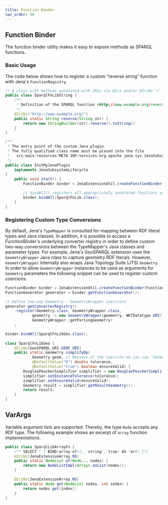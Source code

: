 ```yaml
---
title: Function Binder
nav_order: 50
---
```


## Function Binder
The function binder utility makes it easy to expose methods as SPARQL functions.

### Basic Usage

The code below shows how to register a custom "reverse string" function with Jena's `FunctionRegistry`.

```java
/* A class with methods annotated with IRIs via @Iri and/or @IriNs */
public class SparqlFnLibString {
    /**
     * Definition of the SPARQL function <http://www.example.org/reverse>
     */
    @IriNs("http://www.example.org/")
    public static String reverse(String str) {
        return new StringBuilder(str).reverse().toString()
    }
}

/**
 * The entry point of the custom Jena plugin.
 * The fully qualified class name must be placed into the file
 *   src/main/resources/META-INF/services/org.apache.jena.sys.JenaSubsystemLifecycle
 */
public class InitMyJenaPlugin
    implements JenaSubsystemLifecycle
{
    public void start() {
        FunctionBinder binder = JenaExtensionUtil.createFunctionBinder(FunctionRegistry.get());

        // bindAll() registers all appropriately annotated functions with the configured function registry 
        binder.bindAll(SparqlFnLib.class);
    }
}

```

### Registering Custom Type Conversions

By default, Jena's `TypeMapper` is consulted for mapping between RDF literal types and Java classes.
In addition, it is possible to access a FunctionBinder's underlying converter registry in order to define
custom two-way conversions between the TypeMapper's Java classes and parameter types.
For example, Jena's GeoSPARQL extension uses the `GeometryWrapper` Java class to capture geometry RDF literals.
However, `GeometryWrapper` internally also wraps Java Topology Suite (JTS) `Geometry`.
In order to allow `GeometryWrapper` instances to be used as arguments for `Geometry` parameters the following snippet can be used
to register custom coercions:

```java
FunctionBinder binder = JenaExtensionUtil.createFunctionBinder(FunctionRegistry.get());
FunctionGenerator generator = binder.getFunctionGenerator();

// Define two-way Geometry - GeometryWrapper coercions
generator.getConverterRegistry()
    .register(Geometry.class, GeometryWrapper.class,
            geometry -> new GeometryWrapper(geometry, WKTDatatype.URI),
            GeometryWrapper::getParsingGeometry)
    ;

binder.bindAll(SparqlFnLibGeo.class);
 
class SparqlFnLibGeo {    
	@IriNs(GeoSPARQL_URI.GEOF_URI)
	public static Geometry simplifyDp(
			Geometry geom, // Because of the coercion we can use `Geometry` here instead of `GeometryWrapper`
			@DefaultValue("0") double tolerance,
			@DefaultValue("true") boolean ensureValid) {
		DouglasPeuckerSimplifier simplifier = new DouglasPeuckerSimplifier(geom);
		simplifier.setDistanceTolerance(tolerance);
		simplifier.setEnsureValid(ensureValid);
		Geometry result = simplifier.getResultGeometry();
		return result;
	}
}
```

## VarArgs

Variable argument lists are supported. Thereby, the type `Node` accepts any RDF type.
The following example shows an excerpt of `array` function implementations.

```java
public class SparqlLibArrayFn {
    /** SELECT * { BIND(array:of(1, 'string', true) AS ?arr) }*/
    @IriNs(JenaExtensionArray.NS)
    public static NodeList of(Node... nodes) {
        return new NodeListImpl(Arrays.asList(nodes));
    }

    @IriNs(JenaExtensionArray.NS)
    public static Node get(NodeList nodes, int index) {
        return nodes.get(index);
    }
}
```


